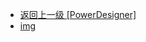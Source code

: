 - [返回上一级 [PowerDesigner]](java开发/重新整理的springboot学习整合问题/PowerDesigner/)
- [img](java开发/重新整理的springboot学习整合问题/PowerDesigner/img/)
